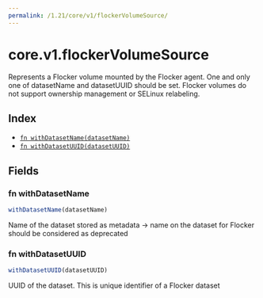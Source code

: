 ```yaml
---
permalink: /1.21/core/v1/flockerVolumeSource/
---
```


# core.v1.flockerVolumeSource

Represents a Flocker volume mounted by the Flocker agent. One and only one of datasetName and datasetUUID should be set. Flocker volumes do not support ownership management or SELinux relabeling.

## Index

* [`fn withDatasetName(datasetName)`](#fn-withdatasetname)
* [`fn withDatasetUUID(datasetUUID)`](#fn-withdatasetuuid)

## Fields

### fn withDatasetName

```ts
withDatasetName(datasetName)
```

Name of the dataset stored as metadata -> name on the dataset for Flocker should be considered as deprecated

### fn withDatasetUUID

```ts
withDatasetUUID(datasetUUID)
```

UUID of the dataset. This is unique identifier of a Flocker dataset